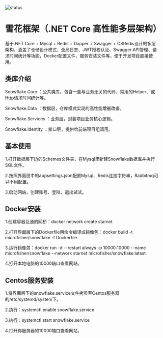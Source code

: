 
![status](
https://travis-ci.com/microfisher/NETCore-Multilayer-Framework.svg?branch=master)

# 雪花框架（.NET Core 高性能多层架构）
基于.NET Core + Mysql + Redis + Dapper + Swagger + CSRedis设计的多层架构，涵盖了仓储设计模式、全局日志、JWT授权认证、Swagger API管理、请求时间统计等功能，Docker配置文件、服务安装文件等，便于开发项目直接使用。



## 类库介绍

Snowflake.Core ：公共类库，包含一些与业务无关的代码、常用的Helper、或Http请求时间统计等。

Snowflake.Data ：数据层，仓库模式实现的高性能增删改查。

Snowflake.Services ：业务层，封装项目业务核心逻辑。

Snowflake.Identity ：接口层，提供给前端项目组调用。

## 基本使用

1.打开数据层下边的Schemes文件夹，在Mysql里新建Snowflake数据库并执行SQL文件。

2.按照界面层中的appsettings.json配置Mysql、Redis连接字符串，Rabbitmq可以不用配置。

3.启动网站，创建账号、登陆、退出试试。

## Docker安装

1.创建容器互通的网桥：docker network create starnet

2.打开界面层下的Dockerfile用命令编译成镜像包：docker build -t microfisher/snowflake -f Dockerfile .

3.运行镜像包：docker run -d --restart always -p 10000:10000 --name microfisher/snowflake --network starnet  microfisher/snowflake:latest

4.打开本地电脑的10000端口查看网站。

## Centos服务安装

1.将界面层下的snowflake.service文件拷贝至Centos服务器的/etc/systemd/system下。

2.执行：systemctl enable snowflake.service

3.执行：systemctl start snowflake.service

4.打开你服务器的10000端口查看网站。

